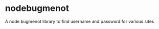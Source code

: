 nodebugmenot
============

A node bugmenot library to find username and password for various sites 
